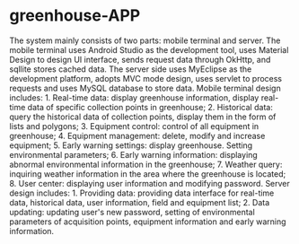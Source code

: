 # greenhouse-APP
The system mainly consists of two parts: mobile terminal and server. The mobile terminal uses Android Studio as the development tool, uses Material Design to design UI interface, sends request data through OkHttp, and sqllite stores cached data. The server side uses MyEclipse as the development platform, adopts MVC mode design, uses servlet to process requests and uses MySQL database to store data. Mobile terminal design includes: 1. Real-time data: display greenhouse information, display real-time data of specific collection points in greenhouse; 2. Historical data: query the historical data of collection points, display them in the form of lists and polygons; 3. Equipment control: control of all equipment in greenhouse; 4. Equipment management: delete, modify and increase equipment; 5. Early warning settings: display greenhouse. Setting environmental parameters; 6. Early warning information: displaying abnormal environmental information in the greenhouse; 7. Weather query: inquiring weather information in the area where the greenhouse is located; 8. User center: displaying user information and modifying password. Server design includes: 1. Providing data: providing data interface for real-time data, historical data, user information, field and equipment list; 2. Data updating: updating user's new password, setting of environmental parameters of acquisition points, equipment information and early warning information.
